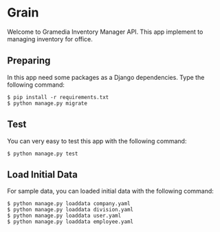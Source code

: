 # Grain
Welcome to Gramedia Inventory Manager API. This app implement to managing inventory for office.

## Preparing
In this app need some packages as a Django dependencies. Type the following command:

```
$ pip install -r requirements.txt
$ python manage.py migrate
```

## Test
You can very easy to test this app with the following command:

```
$ python manage.py test
```

## Load Initial Data
For sample data, you can loaded initial data with the following command:

```
$ python manage.py loaddata company.yaml
$ python manage.py loaddata division.yaml
$ python manage.py loaddata user.yaml
$ python manage.py loaddata employee.yaml
```

